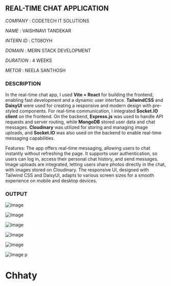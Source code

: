 ## REAL-TIME CHAT APPLICATION
*COMPANY*   : CODETECH IT SOLUTIONS

*NAME*      : VAISHNAVI TANDEKAR 

*INTERN ID* : CT08OYH 

*DOMAIN*    : MERN STACK DEVELOPMENT

*DURATION*  : 4 WEEKS

*METOR*     : NEELA SANTHOSH

### DESCRIPTION
In the real-time chat app, I used **Vite + React** for building the frontend, enabling fast development and a dynamic user interface. **TailwindCSS** and **DaisyUI** were used for creating a responsive and modern design with pre-styled components. For real-time communication, I integrated **Socket.IO client** on the frontend. On the backend, **Express.js** was used to handle API requests and server routing, while **MongoDB** stored user data and chat messages. **Cloudinary** was utilized for storing and managing image uploads, and **Socket.IO** was also used on the backend to enable real-time messaging capabilities.

Features:
The app offers real-time messaging, allowing users to chat instantly without refreshing the page. It supports user authentication, so users can log in, access their personal chat history, and send messages. Image uploads are integrated, letting users share photos directly in the chat, with images stored on Cloudinary. The responsive UI, designed with Tailwind CSS and DaisyUI, adapts to various screen sizes for a smooth experience on mobile and desktop devices.

### OUTPUT
![Image](https://github.com/user-attachments/assets/18001958-eb01-4b49-b6b8-d0c3adaa439c)

![Image](https://github.com/user-attachments/assets/85d90b19-7c08-4873-80cc-b142beb3b9dc)

![Image](https://github.com/user-attachments/assets/655e8925-89ea-439b-b821-3074c5162cdc)

![Image](https://github.com/user-attachments/assets/3c20b783-9c1d-44d2-b158-3f2bc2a45fe9)

![Image](https://github.com/user-attachments/assets/ae6493a3-e7ba-4fc3-ab85-f17040486904)

![Image](https://github.com/user-attachments/assets/f0e18e1c-e706-4e61-928d-926eab42cb48)
p
# Chhaty
